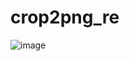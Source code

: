# crop2png_re

![image](https://github.com/user-attachments/assets/21ff7a99-7eb6-405e-adcf-589c860fa87c)

